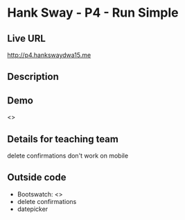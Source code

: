 # Hank Sway - P4 - Run Simple

## Live URL
<http://p4.hankswaydwa15.me>

## Description

## Demo
<>

## Details for teaching team

delete confirmations don't work on mobile

## Outside code
* Bootswatch: <>
* delete confirmations
* datepicker